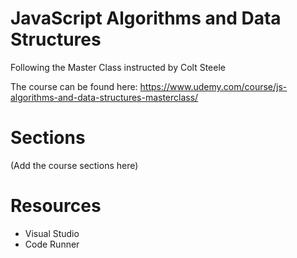 # JavaScript Algorithms and Data Structures
Following the Master Class instructed by Colt Steele

The course can be found here:
https://www.udemy.com/course/js-algorithms-and-data-structures-masterclass/

# Sections
(Add the course sections here)

# Resources
- Visual Studio
- Code Runner